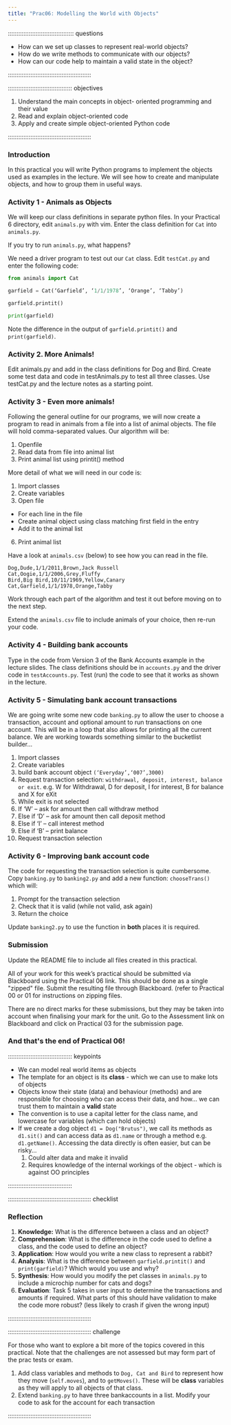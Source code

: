 ```yaml
---
title: "Prac06: Modelling the World with Objects"
---
```


:::::::::::::::::::::::::::::::::::::: questions 

- How can we set up classes to represent real-world objects?
- How do we write methods to communicate with our objects?
- How can our code help to maintain a valid state in the object?

::::::::::::::::::::::::::::::::::::::::::::::::

::::::::::::::::::::::::::::::::::::: objectives

1. Understand the main concepts in object- oriented programming and their value
2. Read and explain object-oriented code
3. Apply and create simple object-oriented Python code

::::::::::::::::::::::::::::::::::::::::::::::::

### Introduction

In this practical you will write Python programs to implement the objects 
used as examples in the lecture. We will see how to create and manipulate 
objects, and how to group them in useful ways.

### Activity 1 - Animals as Objects

We will keep our class definitions in separate python files. In your 
Practical 6 directory, edit ```animals.py``` with vim. Enter the class definition for ```Cat``` into ```animals.py```.

If you try to run ```animals.py```, what happens?

We need a driver program to test out our ```Cat``` class. Edit ```testCat.py``` and enter the following code:

```python
from animals import Cat

garfield = Cat(‘Garfield’, ‘1/1/1978’, ‘Orange’, ‘Tabby’)

garfield.printit()

print(garfield)
```

Note the difference in the output of ```garfield.printit()``` and ```print(garfield)```.

### Activity 2. More Animals!

Edit animals.py and add in the class definitions for Dog and Bird. Create some test 
data and code in testAnimals.py to test all three classes. Use testCat.py and the 
lecture notes as a starting point.

### Activity 3 - Even more animals!

Following the general outline for our programs, we will now create a program to read 
in animals from a file into a list of animal objects. The file will hold comma-separated 
values. Our algorithm will be:

1. Openfile
1. Read data from file into animal list
2. Print animal list using printit() method

More detail of what we will need in our code is:

1. Import classes 
2. Create variables 
3. Open file 
  - For each line in the file
  - Create animal object using class matching first field in the entry 
  - Add it to the animal list
6. Print animal list

Have a look at ```animals.csv``` (below) to see how you can read in the file.

```
Dog,Dude,1/1/2011,Brown,Jack Russell 
Cat,Oogie,1/1/2006,Grey,Fluffy 
Bird,Big Bird,10/11/1969,Yellow,Canary 
Cat,Garfield,1/1/1978,Orange,Tabby
```

Work through each part of the algorithm and test it out before moving on to the next step.

Extend the ```animals.csv``` file to include animals of your choice, then re-run your code.

### Activity 4 - Building bank accounts

Type in the code from Version 3 of the Bank Accounts example in the lecture 
slides. The class definitions should be in ```accounts.py``` and the driver code in 
```testAccounts.py```. Test (run) the code to see that it works as shown in the lecture.

### Activity 5 - Simulating bank account transactions

We are going write some new code ```banking.py``` to allow the user to choose a transaction, 
account and optional amount to run transactions on one account. This will be in a 
loop that also allows for printing all the current balance. We are working towards 
something similar to the bucketlist builder...

1. Import classes
2. Create variables
  2. build bank account object ```(‘Everyday’,‘007’,3000)```
3. Request transaction selection: ```withdrawal, deposit, interest, balance or exit```. e.g. W for Withdrawal, D for deposit, I for interest, B for balance and X for eXit
4. While exit is not selected
  4. If ‘W’ – ask for amount then call withdraw method
  5. Else if ‘D’ – ask for amount then call deposit method
  6. Else if ‘I’ – call interest method
  7. Else if ‘B’ – print balance
  8. Request transaction selection

### Activity 6 - Improving bank account code

The code for requesting the transaction selection is quite cumbersome. Copy ```banking.py``` 
to ```banking2.py``` and add a new function: ```chooseTrans()``` which will:

1. Prompt for the transaction selection
2. Check that it is valid (while not valid, ask again) 
3. Return the choice

Update ```banking2.py``` to use the function in **both** places it is required.

### Submission

Update the README file to include all files created in this practical.

All of your work for this week’s practical should be submitted via Blackboard using
the Practical 06 link. This should be done as a single "zipped" file.
Submit the resulting file through Blackboard. (refer to Practical 00 or 01 for instructions
on zipping files.
 
There are no direct marks for these submissions, but they may be taken into account 
when finalising your mark for the unit. Go to the Assessment link on Blackboard and 
click on Practical 03 for the submission page.

### And that's the end of Practical 06!

::::::::::::::::::::::::::::::::::::: keypoints 

- We can model real world items as objects
- The template for an object is its **class** - which we can use to make lots of objects
- Objects know their state (data) and behaviour (methods) and are responsible for choosing who can access their data, and how... we can trust them to maintain a **valid** state
- The convention is to use a capital letter for the class name, and lowercase for variables (which can hold objects)
- If we create a dog object ```d1 = Dog("Brutus")```, we call its methods as ```d1.sit()``` and can access data as ```d1.name``` or through a method e.g. ```d1.getName()```. Accessing the data directly is often easier, but can be risky...
  1. Could alter data and make it invalid
  2. Requires knowledge of the internal workings of the object - which is against OO principles 

:::::::::::::::::::::::::::::::::::::

:::::::::::::::::::::::::::::::::::::::::::::::: checklist

### Reflection
 
1. **Knowledge:** What is the difference between a class and an object?
3. **Comprehension**: What is the difference in the code used to define a class,
and the code used to define an object?
5. **Application**: How would you write a new class to represent a rabbit?
7. **Analysis**: What is the difference between ```garfield.printit()``` and ```print(garfield)```?
Which would you use and why?
9. **Synthesis**: How would you modify the pet classes in ```animals.py``` to include a
microchip number for cats and dogs?
10. **Evaluation**: Task 5 takes in user input to determine the transactions and
amounts if required. What parts of this should have validation to make the code 
more robust? (less likely to crash if given the wrong input)

::::::::::::::::::::::::::::::::::::::::::::::::

:::::::::::::::::::::::::::::::::::::::::::::::: challenge

For those who want to explore a bit more of the topics covered in this practical. Note that the challenges are not assessed but may form part of the prac tests or exam.

1. Add class variables and methods to ```Dog, Cat and Bird``` to represent how they move (```self.moves```), and to ```getMoves()```. These will be **class** variables as they will apply to all objects of that class.
3. Extend ```banking.py``` to have three bankaccounts in a list. Modify your code to ask for the account for each transaction
 
::::::::::::::::::::::::::::::::::::::::::::::::
